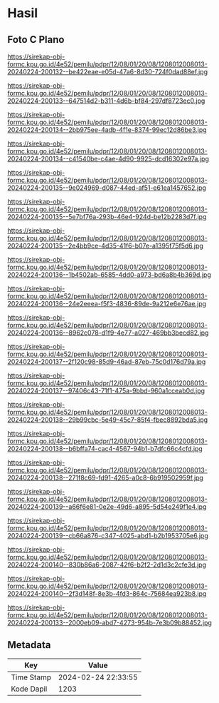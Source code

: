 # Hasil

## Foto C Plano

https://sirekap-obj-formc.kpu.go.id/4e52/pemilu/pdpr/12/08/01/20/08/1208012008013-20240224-200132--be422eae-e05d-47a6-8d30-724f0dad88ef.jpg

https://sirekap-obj-formc.kpu.go.id/4e52/pemilu/pdpr/12/08/01/20/08/1208012008013-20240224-200133--647514d2-b311-4d6b-bf84-297df8723ec0.jpg

https://sirekap-obj-formc.kpu.go.id/4e52/pemilu/pdpr/12/08/01/20/08/1208012008013-20240224-200134--2bb975ee-4adb-4f1e-8374-99ec12d86be3.jpg

https://sirekap-obj-formc.kpu.go.id/4e52/pemilu/pdpr/12/08/01/20/08/1208012008013-20240224-200134--c41540be-c4ae-4d90-9925-dcd16302e97a.jpg

https://sirekap-obj-formc.kpu.go.id/4e52/pemilu/pdpr/12/08/01/20/08/1208012008013-20240224-200135--9e024969-d087-44ed-af51-e61ea1457652.jpg

https://sirekap-obj-formc.kpu.go.id/4e52/pemilu/pdpr/12/08/01/20/08/1208012008013-20240224-200135--5e7bf76a-293b-46e4-924d-be12b2283d7f.jpg

https://sirekap-obj-formc.kpu.go.id/4e52/pemilu/pdpr/12/08/01/20/08/1208012008013-20240224-200135--2e4bb9ce-4d35-41f6-b07e-a1395f75f5d6.jpg

https://sirekap-obj-formc.kpu.go.id/4e52/pemilu/pdpr/12/08/01/20/08/1208012008013-20240224-200136--1b4502ab-6585-4dd0-a973-bd6a8b4b369d.jpg

https://sirekap-obj-formc.kpu.go.id/4e52/pemilu/pdpr/12/08/01/20/08/1208012008013-20240224-200136--24e2eeea-f5f3-4836-89de-9a212e6e76ae.jpg

https://sirekap-obj-formc.kpu.go.id/4e52/pemilu/pdpr/12/08/01/20/08/1208012008013-20240224-200136--8962c078-d1f9-4e77-a027-469bb3becd82.jpg

https://sirekap-obj-formc.kpu.go.id/4e52/pemilu/pdpr/12/08/01/20/08/1208012008013-20240224-200137--2f120c98-85d9-46ad-87eb-75c0d176d79a.jpg

https://sirekap-obj-formc.kpu.go.id/4e52/pemilu/pdpr/12/08/01/20/08/1208012008013-20240224-200137--97406c43-71f1-475a-9bbd-960a1cceab0d.jpg

https://sirekap-obj-formc.kpu.go.id/4e52/pemilu/pdpr/12/08/01/20/08/1208012008013-20240224-200138--29b99cbc-5e49-45c7-85f4-fbec8892bda5.jpg

https://sirekap-obj-formc.kpu.go.id/4e52/pemilu/pdpr/12/08/01/20/08/1208012008013-20240224-200138--b6bffa74-cac4-4567-94b1-b7dfc66c4cfd.jpg

https://sirekap-obj-formc.kpu.go.id/4e52/pemilu/pdpr/12/08/01/20/08/1208012008013-20240224-200138--271f8c69-fd91-4265-a0c8-6b919502959f.jpg

https://sirekap-obj-formc.kpu.go.id/4e52/pemilu/pdpr/12/08/01/20/08/1208012008013-20240224-200139--a66f6e81-0e2e-49d6-a895-5d54e249f1e4.jpg

https://sirekap-obj-formc.kpu.go.id/4e52/pemilu/pdpr/12/08/01/20/08/1208012008013-20240224-200139--cb66a876-c347-4025-abd1-b2b1953705e6.jpg

https://sirekap-obj-formc.kpu.go.id/4e52/pemilu/pdpr/12/08/01/20/08/1208012008013-20240224-200140--830b86a6-2087-42f6-b2f2-2d1d3c2cfe3d.jpg

https://sirekap-obj-formc.kpu.go.id/4e52/pemilu/pdpr/12/08/01/20/08/1208012008013-20240224-200140--2f3d148f-8e3b-4fd3-864c-75684ea923b8.jpg

https://sirekap-obj-formc.kpu.go.id/4e52/pemilu/pdpr/12/08/01/20/08/1208012008013-20240224-200133--2000eb09-abd7-4273-954b-7e3b09b88452.jpg


## Metadata

| Key        | Value               |
| ---------- | ------------------- |
| Time Stamp | 2024-02-24 22:33:55 |
| Kode Dapil | 1203                |




